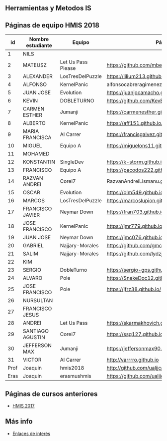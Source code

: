 ﻿## Herramientas y Metodos IS

## Páginas de equipo HMIS 2018

id | Nombre estudiante  | Equipo | Página personal | Repositorio de Web de equipo 
-- | ----------------- | ----------------- | ----------------- | -----------------
1 | NILS               |   |   |
2 | MATEUSZ            | Let Us Pass Please | https://github.com/mbereszczuk  | 
3 | ALEXANDER          | LosTresDelPuzzle  | https://lilium213.github.io  | https://github.com/Lilium213/StaticPageLosTresDelPuzzle-1
4 | ALFONSO            |   KernelPanic|   alfonsocabreragimenez.github.io  |
5 | JUAN JOSE          | Evolution  | https://juanjocamacho.github.io/  |
6 | KEVIN              |  DOBLETURNO | https://github.com/KevBerja/KevBerja.github.io  |
7 | CARMEN ESTHER      | Jumanji  | https://carmenesther.github.io/  	| https://github.com/carmenesther/JumanjiWebsite
8 | ALBERTO            | KernelPanic  |  https://aff151.github.io/ |
9 | MARIA FRANCISCA    | Al Carrer | https://francisgalvez.github.io/   |
10 | MIGUEL             | Equipo A  |  https://miguelons11.github.io/  |    http://equipoa-hmis18-vm3.eastus.cloudapp.azure.com
11 | MOHAMED            |   |  |
12 | KONSTANTIN         |  SingleDev  |  https://k-storm.github.io  |
13 | FRANCISCO          | Equipo A  |  https://pacodos222.github.io/  | http://equipoa-hmis18-vm3.eastus.cloudapp.azure.com
14 | RAZVAN ANDREI      |Corei7|RazvanAndreiLismanu.github.io  |
15 | OSCAR              | Evolution | https://olm549.github.io  |
16 | MARCOS             |  LosTresDelPuzzle |  https://marcoslupion.github.io/ |  https://github.com/marcoslupion/StaticPageLosTresDelPuzzle
17 | FRANCISCO JAVIER   |  Neymar Down |  https://fran703.github.io/fmg703.github.io/  |
18 | JOSE FRANCISCO     |   KernelPanic|  https://jmr779.github.io/   |
19 | JUAN JOSE          |  Neymar Down | https://jmc076.github.io   |
20 | GABRIEL            | Najjary-Morales  |  https://github.com/gmc456  |
21 | SALIM              | Najjary-Morales  |  https://github.com/lydzje  | 
22 | KIM                |   |   |
23 | SERGIO             | DobleTurno  | https://sergio-gps.github.io/  | 
24 | ALVARO             |  Pole |  https://SnakeDoc12.github.io   |
25 | JOSE FRANCISCO     | Pole | https://jfrz38.github.io/   |
26 | NURSULTAN          |   |   |
27 | FRANCISCO JESUS    |   |   |
28 | ANDREI             | Let Us Pass  |  https://skarmakhovich.github.io  |
29 | SANTIAGO AGUSTIN   | Corei7  | https://ssg127.github.io/   |
30 | JEFFERSON MAX      | Jumanji  |   https://jeffersonmax90.github.io/jeffersontomala.github.io/  |
31 | VICTOR             | Al Carrer |  http://varrrro.github.io  |
Prof | Joaquin | hmis2018 | http://github.com/ualjjcanada  |
Eras | Joaquin | erasmushmis | https://github.com/ualjjcanada  |

## Páginas de cursos anteriores
* [HMIS 2017](index2017.md)

## Más info
* [Enlaces de interés](enlaces.md)
